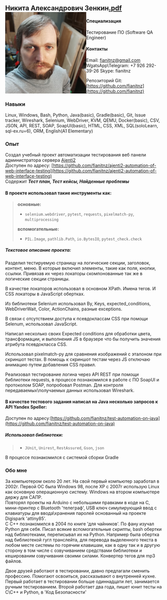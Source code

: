 ## Никита Александрович Зенкин<img src="photo.jpg" width="260rem" align="left"/><a href="Никита Александрович Зенкин.pdf">.pdf</a>

#### Специализация
Тестирование ПО (Software QA Engineer)

#### Контакты
Email: fianitnz@gmail.com  WgatsApp\Telegram: +7 926 292-39-26 Skype: fianitnz

Репозиторий Git: [https://github.com/fianitnz](https://github.com/fianitnz)

### Навыки
Linux, Windows, Bash, Python, Java(basic), Gradle(basic), Git, Issue tracker, Wireshark, Selenium, WebDriver, KVM, QEMU, Docker(basic), CSV, JSON, API, REST, SOAP, SoapUI(basic), HTML, CSS, XML, SQL(soloLearn, sql-ex.ru=6), ORM, English(A1 Elementary)

### Опыт

Создал учебный проект автоматизации тестирования веб панели администратора сервера [Ajenti2](https://github.com/ajenti/ajenti)
<br>Доступен по адресу: [https://github.com/fianitnz/ajenti2-automation-of-web-interface-testing](https://github.com/fianitnz/ajenti2-automation-of-web-interface-testing)
<br>Содержит ***Тест план, Тест кейсы, Найденные проблемы***

#### В проекте использовал такие инструменты как:

>**основные:**
>- `selenium.webdriver`, `pytest`, `requests`, `pixelmatch-py`, `multiprocessing`
>
>**вспомогательные:**
>- `PIL.Image`, `pathlib.Path`, `io.BytesIO`, `pytest_check.check`

##### Текстовое описание проекта:
Разделил тестируемую страницу на логические секции, заголовок, контент, меню. В которые включил элементы, такие как поля, кнопки, ссылки. Привязав их через локаторы скомпонованные так же в логические секции страницы.

В качестве локаторов использовал в основном XPath. Имена тегов. И CSS локаторы в JavaScript обертках.

Из библиотеки Selenium использовал By, Keys, expected_conditions, WebDriverWait, Color, ActionChains, разные exceptions.

В связи с отсутствием доступа к псевдоклассам CSS при помощи Selenum, использовал JavaScript.

Написал несколько своих Expected conditions для обработки цвета, трансформации, и выполнения JS в браузере что бы получить значения атрибута псевдокласса CSS.

Использовал pixelmatch-py для сравнения изображений с эталоном при скриншот тестах.
В помощь к скриншот тестам через JS отключаю анимацию путем добавления CSS правил.

Реализовал тестирование логина через API REST при помощи библиотеки requests, в процессе познакомился в работе с ПО SoapUI и протоколом SOAP, попробовал Postman. Для контроля передаваемых\получаемых данных использовал Wireshark.

#### В качестве тестового задания написал на Java несколько запросов к API Yandex Speller:
Доступен по адресу:[https://github.com/fianitnz/test-automation-on-java](https://github.com/fianitnz/test-automation-on-java)
##### Использовал библиотеки:
>- `JUnit`, `Unirest`, `RestAssured`, `Gson`, `json`

В процессе познакомился с системой сборки Gradle

### Обо мне

За компьютером около 20 лет. На свой первый компьютер заработал в 2002г. Первой ОС была Windows 98, после XP c 2007г использую Linux как основную операционную систему. Windows на втором компьютере держу для САПР.<br>
Повторял проекты на Arduino с небольшими правками в коде на C, мини-принтер c Bluetooth 'телеграф', USB ключ симулирующий ввод с клавиатуры для ввода\хранения паролей основанный на проекте Digispark 'attiny85'.<br>
С C++ познакомился в 2004 по книге 'для чайников'. По фану изучал Python для себя. Писал всякие вспомогательные скрипты, bash обертки над библиотеками, переписывал их на Python. Например была обертка над библиотекой гугл транслейта, для перевода выделенного текста в любом месте системы по горячим клавишам, как в одну так и в другую сторону в том числе с озвучиванием средствами библиотеки и кешированим озвучивания своими силами. Конвертер тегов для mp3 файлов.

Двое друзей работают в тестировании, давно предлагали сменить профессию. Помогают освоиться, рассказывают о внутренней кухне.
Первый работает в тестировании больше одиннадцати лет, занимается ручным тестированием.
Второй работает два года, пишет юнит тесты на C\C++ и Python, в 'Код Безопасности'
